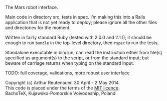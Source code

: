 The Mars robot interface.

Main code in directory src, tests in spec.  I’m making this into a Rails
application that is not yet ready to deploy; please ignore all the other files
and directories for the moment.

Written in fairly standard Ruby (tested with 2.0.0 and 2.1.1); it should be
enough to run `bundle` in the top-level directory, then `rspec` to run the
tests.

Standalone executable in bin/run; can read the instruction either from file(s)
specified as argument(s) to the script, or from the standard input; but beware
of carriage returns when typing on the standard input.

TODO: full coverage, validations, more robust user interface

Copyright (c) Arthur Reutenauer, 30 April - 2 May 2014.<br />
This code is placed under the terms of the [MIT licence](http://opensource.org/licenses/MIT).<br />
BachoTeX, Kujawsko-Pomorskie Voivodeship, Poland.
